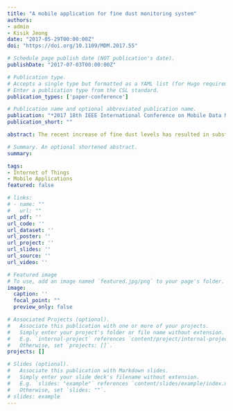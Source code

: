 ```yaml
---
title: "A mobile application for fine dust monitoring system"
authors:
- admin
- Kisik Jeong
date: "2017-05-29T00:00:00Z"
doi: "https://doi.org/10.1109/MDM.2017.55"

# Schedule page publish date (NOT publication's date).
publishDate: "2017-07-03T00:00:00Z"

# Publication type.
# Accepts a single type but formatted as a YAML list (for Hugo requirements).
# Enter a publication type from the CSL standard.
publication_types: ['paper-conference']

# Publication name and optional abbreviated publication name.
publication: "*2017 18th IEEE International Conference on Mobile Data Management (MDM)*"
publication_short: ""

abstract: The recent increase of fine dust levels has resulted in substantially harmful effects on human health. This paper proposes an easily accessible and cost-efficient dust monitoring system that retrieves fine dust levels within a local area. An Arduino-based IoT device is connected to a fine dust sensor and provides dust-level data to a mobile application in real time. The proposed system provides new mobile service opportunities such as sending immediate alerts to the service subscribers who live nearby.

# Summary. An optional shortened abstract.
summary: 

tags:
- Internet of Things
- Mobile Applications
featured: false

# links:
# - name: ""
#   url: ""
url_pdf: ''
url_code: ''
url_dataset: ''
url_poster: ''
url_project: ''
url_slides: ''
url_source: ''
url_video: ''

# Featured image
# To use, add an image named `featured.jpg/png` to your page's folder. 
image:
  caption: ''
  focal_point: ""
  preview_only: false

# Associated Projects (optional).
#   Associate this publication with one or more of your projects.
#   Simply enter your project's folder or file name without extension.
#   E.g. `internal-project` references `content/project/internal-project/index.md`.
#   Otherwise, set `projects: []`.
projects: []

# Slides (optional).
#   Associate this publication with Markdown slides.
#   Simply enter your slide deck's filename without extension.
#   E.g. `slides: "example"` references `content/slides/example/index.md`.
#   Otherwise, set `slides: ""`.
# slides: example
---
```


<!-- {{% callout note %}}
Click the *Cite* button above to demo the feature to enable visitors to import publication metadata into their reference management software.
{{% /callout %}}

{{% callout note %}}
Create your slides in Markdown - click the *Slides* button to check out the example.
{{% /callout %}}

Add the publication's **full text** or **supplementary notes** here. You can use rich formatting such as including [code, math, and images](https://docs.hugoblox.com/content/writing-markdown-latex/). -->